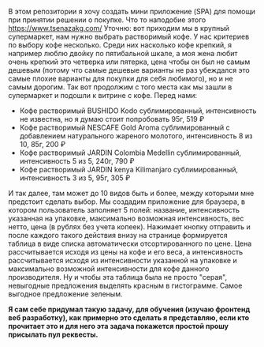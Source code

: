 В этом репозитории я хочу создать мини приложение (SPA) для помощи при принятии решении о покупке.
Что то наподобие этого https://www.tsenazakg.com/
Уточню: вот приходим мы в крупный супермаркет, нам нужно выбрать растворимый кофе. У нас критериев по выбору кофе несколько. Среди них насколько кофе крепкий, я например люблю двойку по пятибальной шкале, а моя жена любит очень крепкий это четверка или пятерка, цена чтобы он был не самым дешевым (потому что самые дешевые варианты не раз убеждался это самые плохие варианты для покупки для себя любимого), но и не самым дорогим.
Так вот продолжим с того места как мы зашли в супермаркет и подошли к витрине с кофе. Перед нами: 
- Кофе растворимый BUSHIDO Kodo сублимированный, интенсивность не известна, но я думаю стоит попробовать 95г, 519 ₽
- Кофе растворимый NESCAFE Gold Aroma сублимированный с добавлением натурального жареного молотого, интенсивность 8 из 10, 85г, 200 ₽
- Кофе растворимый JARDIN Colombia Medellin сублимированный, интенсивность 5 из 5, 240г, 790 ₽
- Кофе растворимый JARDIN kenya Kilimanjaro сублимированный, интенсивность 3 из 5, 95г, 305 ₽

И так далее, там может до 10 видов быть и более, между которыми мне предстоит сделать выбор.
Мы создадим приложение для браузера, в котором пользователь заполняет 5 полей: название, интенсивность указанная на упаковке, максимально возможная интенсивность, вес нетто, цена (в рублях без учета копеек).
Нажимает кнопку отправить и после каждого такого действия внизу на странице формируется таблица в виде списка автоматически отсортированного по цене.
Цена рассчитывается исходя из цены на кофе и его веса, а интенсивность рассчитывается исходя из интенсивности указанной на упаковке и максимально возможной интенсивности для кофе данного производителя.
Ну и чтобы эта таблица была не просто "серая", невыгодные предложения выделять красным в гистограмме. Самое выгодное предложение зеленым.

**Я сам себе придумал такую задачу, для обучения (изучаю фронтенд веб разработку), как примерно это сделать я представляю, если кто прочитает это и для него эта задача покажется простой прошу присылать пул реквесты.**